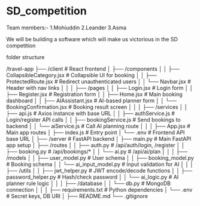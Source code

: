 # SD_competition
Team members:-
1.Mohiuddin
2.Leander
3.Asma

We will be building a software which will make us victorious in the SD competition


folder structure

/travel-app
├── /client                      # React frontend
│   ├── /components
│   │   ├── CollapsibleCategory.jsx        # Collapsible UI for booking
│   │   ├── ProtectedRoute.jsx             # Redirect unauthenticated users
│   │   └── Navbar.jsx                     # Header with nav links
│   │
│   ├── /pages
│   │   ├── Login.jsx                      # Login form
│   │   ├── Register.jsx                   # Registration form
│   │   ├── Home.jsx                       # Main booking dashboard
│   │   ├── AIAssistant.jsx                # AI-based planner form
│   │   └── BookingConfirmation.jsx        # Booking result screen
│   │
│   ├── /services
│   │   ├── api.js                         # Axios instance with base URL
│   │   ├── authService.js                 # Login/register API calls
│   │   ├── bookingService.js              # Send bookings to backend
│   │   └── aiService.js                   # Call AI planning route
│   │
│   ├── App.jsx                            # Main app routes
│   ├── index.js                           # Entry point
│   └── .env                               # Frontend API base URL
│
├── /server                      # FastAPI backend
│   ├── main.py                            # Main FastAPI app setup
│   ├── /routes
│   │   ├── auth.py                        # /api/auth/login, /register
│   │   ├── booking.py                     # /api/bookings/*
│   │   └── ai.py                          # /api/ai/plan
│   │
│   ├── /models
│   │   ├── user_model.py                  # User schema
│   │   ├── booking_model.py               # Booking schema
│   │   └── ai_input_model.py              # Input validation for AI
│   │
│   ├── /utils
│   │   ├── jwt_helper.py                  # JWT encode/decode functions
│   │   ├── password_helper.py             # Hash/check password
│   │   └── ai_logic.py                    # AI planner rule logic
│   │
│   ├── /database
│   │   └── db.py                          # MongoDB connection
│   │
│   ├── requirements.txt                   # Python dependencies
│   └── .env                               # Secret keys, DB URI
│
├── README.md
└── .gitignore
